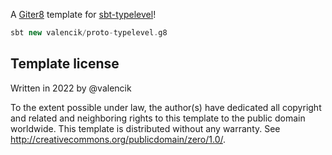 A [Giter8][g8] template for [sbt-typelevel][sbt-typelevel]!

```sbt
sbt new valencik/proto-typelevel.g8
```

Template license
----------------
Written in 2022 by @valencik

To the extent possible under law, the author(s) have dedicated all copyright and related
and neighboring rights to this template to the public domain worldwide.
This template is distributed without any warranty. See <http://creativecommons.org/publicdomain/zero/1.0/>.

[g8]: http://www.foundweekends.org/giter8/
[sbt-typelevel]: https://typelevel.org/sbt-typelevel/
